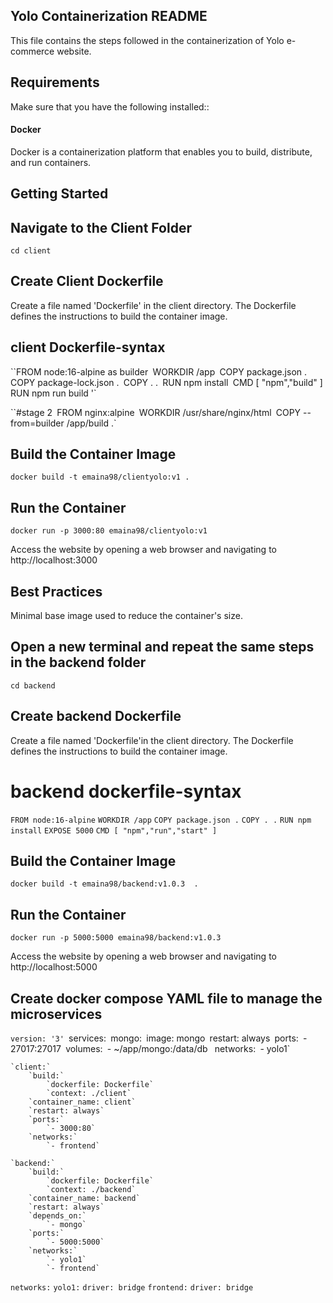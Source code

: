 



## Yolo Containerization README
This file contains the steps followed in the containerization of Yolo e-commerce website.
## Requirements
Make sure that you have the following installed::
#### Docker 
Docker is a containerization platform that enables you to build, distribute, and run containers.
## Getting Started
## Navigate to the Client Folder 
`cd client`
## Create Client Dockerfile
Create a file named 'Dockerfile' in the client directory. The Dockerfile defines the instructions to build the container image. 

## client Dockerfile-syntax
``FROM node:16-alpine as builder`
`WORKDIR /app`
`COPY package.json .`
`COPY package-lock.json .`
`COPY . .`
`RUN npm install`
`CMD [ "npm","build" ]`
`RUN npm run build '`

``#stage 2`
`FROM nginx:alpine`
`WORKDIR /usr/share/nginx/html`
`COPY --from=builder /app/build .`

## Build the Container Image
`docker build -t emaina98/clientyolo:v1 .`
## Run the Container
`docker run -p 3000:80 emaina98/clientyolo:v1`

Access the website by opening a web browser and navigating to http://localhost:3000

## Best Practices
Minimal base image used to reduce the container's size.

## Open a new terminal and repeat the same steps in the backend folder
 `cd backend`
## Create backend Dockerfile
Create a file named 'Dockerfile'in the client directory. The Dockerfile defines the instructions to build the container image. 
# backend dockerfile-syntax
`FROM node:16-alpine`
`WORKDIR /app`
`COPY package.json .`
`COPY . .`
`RUN npm install`
`EXPOSE 5000`
`CMD [ "npm","run","start" ]`
## Build the Container Image
`docker build -t emaina98/backend:v1.0.3  .`
## Run the Container
`docker run -p 5000:5000 emaina98/backend:v1.0.3`

Access the website by opening a web browser and navigating to http://localhost:5000

## Create docker compose YAML file to manage the microservices
`version: '3'
`services:`
    `mongo:`
        `image: mongo`
        `restart: always`
        `ports:`
            `- 27017:27017`
        `volumes:`
             `- ~/app/mongo:/data/db `
        `networks:`
            `- yolo1`

    `client:`
        `build:`
            `dockerfile: Dockerfile`
            `context: ./client`
        `container_name: client`
        `restart: always`
        `ports:`
            `- 3000:80`
        `networks:`
            `- frontend`

    `backend:`  
        `build:`  
            `dockerfile: Dockerfile`
            `context: ./backend`
        `container_name: backend`
        `restart: always`
        `depends_on:`
            `- mongo`
        `ports:`
            `- 5000:5000`
        `networks:`
            `- yolo1`
            `- frontend`

`networks:`
    `yolo1:`
        `driver: bridge`
    `frontend:`
        `driver: bridge`